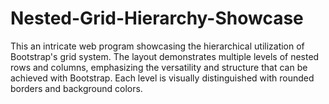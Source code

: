 # Nested-Grid-Hierarchy-Showcase
This an intricate web program showcasing the hierarchical utilization of Bootstrap's grid system. The layout demonstrates multiple levels of nested rows and columns, emphasizing the versatility and structure that can be achieved with Bootstrap. Each level is visually distinguished with rounded borders and background colors.
